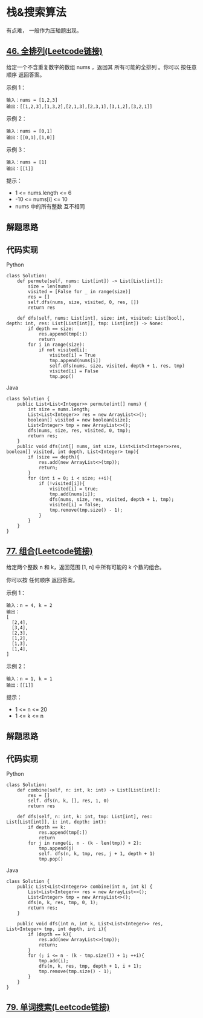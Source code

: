 # 栈&搜索算法
有点难， 一般作为压轴题出现。
## [46. 全排列(Leetcode链接)](https://leetcode-cn.com/problems/permutations/)
给定一个不含重复数字的数组 nums ，返回其 所有可能的全排列 。你可以 按任意顺序 返回答案。

示例 1：
```
输入：nums = [1,2,3]  
输出：[[1,2,3],[1,3,2],[2,1,3],[2,3,1],[3,1,2],[3,2,1]]  
```
示例 2：
```
输入：nums = [0,1]  
输出：[[0,1],[1,0]]  
```
示例 3：
```
输入：nums = [1]  
输出：[[1]]  
```
提示：
* 1 <= nums.length <= 6
* -10 <= nums[i] <= 10
* nums 中的所有整数 互不相同
## 解题思路
## 代码实现
Python
```
class Solution:
    def permute(self, nums: List[int]) -> List[List[int]]:
        size = len(nums)
        visited = [False for _ in range(size)]
        res = []
        self.dfs(nums, size, visited, 0, res, [])
        return res

    def dfs(self, nums: List[int], size: int, visited: List[bool], depth: int, res: List[List[int]], tmp: List[int]) -> None:
        if depth == size:
            res.append(tmp[:])
            return
        for i in range(size):
            if not visited[i]:
                visited[i] = True
                tmp.append(nums[i])
                self.dfs(nums, size, visited, depth + 1, res, tmp)
                visited[i] = False
                tmp.pop()
```
Java
```
class Solution {
    public List<List<Integer>> permute(int[] nums) {
        int size = nums.length;
        List<List<Integer>> res = new ArrayList<>();
        boolean[] visited = new boolean[size];
        List<Integer> tmp = new ArrayList<>();
        dfs(nums, size, res, visited, 0, tmp);
        return res;
    }
    public void dfs(int[] nums, int size, List<List<Integer>>res, boolean[] visited, int depth, List<Integer> tmp){
        if (size == depth){
            res.add(new ArrayList<>(tmp));
            return;
        }
        for (int i = 0; i < size; ++i){
            if (!visited[i]){
                visited[i] = true;
                tmp.add(nums[i]);
                dfs(nums, size, res, visited, depth + 1, tmp);
                visited[i] = false;
                tmp.remove(tmp.size() - 1);
            }
        }
    }
}
```
## [77. 组合(Leetcode链接)](https://leetcode-cn.com/problems/combinations/)
给定两个整数 n 和 k，返回范围 [1, n] 中所有可能的 k 个数的组合。

你可以按 任何顺序 返回答案。

示例 1：
```
输入：n = 4, k = 2  
输出：  
[  
  [2,4],  
  [3,4],  
  [2,3],  
  [1,2],  
  [1,3],  
  [1,4],  
]  
```
示例 2：
```
输入：n = 1, k = 1  
输出：[[1]]  
```
提示：
* 1 <= n <= 20
* 1 <= k <= n
## 解题思路
## 代码实现
Python
```
class Solution:
    def combine(self, n: int, k: int) -> List[List[int]]:
        res = []
        self. dfs(n, k, [], res, 1, 0)
        return res

    def dfs(self, n: int, k: int, tmp: List[int], res: List[List[int]], i: int, depth: int):
        if depth == k:
            res.append(tmp[:])
            return
        for j in range(i, n - (k - len(tmp)) + 2):
            tmp.append(j)
            self. dfs(n, k, tmp, res, j + 1, depth + 1)
            tmp.pop()
```
Java
```
class Solution {
    public List<List<Integer>> combine(int n, int k) {
        List<List<Integer>> res = new ArrayList<>();
        List<Integer> tmp = new ArrayList<>();
        dfs(n, k, res, tmp, 0, 1);
        return res;
    }

    public void dfs(int n, int k, List<List<Integer>> res, List<Integer> tmp, int depth, int i){
        if (depth == k){
            res.add(new ArrayList<>(tmp));
            return;
        }
        for (; i <= n - (k - tmp.size()) + 1; ++i){
            tmp.add(i);
            dfs(n, k, res, tmp, depth + 1, i + 1);
            tmp.remove(tmp.size() - 1);
        }
    }
}
```
## [79. 单词搜索(Leetcode链接)](https://leetcode-cn.com/problems/word-search/)
